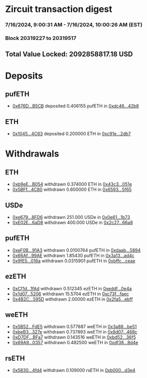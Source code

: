 # Zircuit transaction digest
### 7/16/2024, 9:00:31 AM - 7/16/2024, 10:00:26 AM (EST)
### Block 20319227 to 20319517

## Total Value Locked: 2092858817.18 USD

# Deposits
## pufETH
- [0x676D...B5CB](https://etherscan.io/address/0x676D7B6F87907B9CE93f1830791E9570b306B5CB) deposited 0.406155 pufETH in [0xdc46...42b8](https://etherscan.io/tx/0x676D7B6F87907B9CE93f1830791E9570b306B5CB)
## ETH
- [0x1045...4C63](https://etherscan.io/address/0x104591326714651c6985F2386Ef0d01d78B14C63) deposited 0.200000 ETH in [0xc91e...2db7](https://etherscan.io/tx/0x104591326714651c6985F2386Ef0d01d78B14C63)
# Withdrawals
## ETH
- [0xb9eE...B054](https://etherscan.io/address/0xb9eEEaa67458a07bcDF6aDF9D060f264De57B054) withdrawn 0.374000 ETH in [0x43c3...051e](https://etherscan.io/tx/0xb9eEEaa67458a07bcDF6aDF9D060f264De57B054)
- [0x5BFf...4C80](https://etherscan.io/address/0x5BFf88D188a795fbaFD63d3dBCBe06D950Bd4C80) withdrawn 0.600000 ETH in [0x6593...5f65](https://etherscan.io/tx/0x5BFf88D188a795fbaFD63d3dBCBe06D950Bd4C80)
## USDe
- [0xe679...8FD6](https://etherscan.io/address/0xe679a7758032ECd177f81A24C2748A12A16b8FD6) withdrawn 251.000 USDe in [0x0e61...1b73](https://etherscan.io/tx/0xe679a7758032ECd177f81A24C2748A12A16b8FD6)
- [0xE02E...6aD8](https://etherscan.io/address/0xE02E86736cBEA682F8dcA40BaFFbbc3f5cB76aD8) withdrawn 400.000 USDe in [0x2c27...66a8](https://etherscan.io/tx/0xE02E86736cBEA682F8dcA40BaFFbbc3f5cB76aD8)
## pufETH
- [0xeF0B...91A3](https://etherscan.io/address/0xeF0B79D26fDf78653C131a096A552fEb59Eb91A3) withdrawn 0.0100764 pufETH in [0xdaab...5894](https://etherscan.io/tx/0xeF0B79D26fDf78653C131a096A552fEb59Eb91A3)
- [0x66Af...99AE](https://etherscan.io/address/0x66Af85Ff38830187B65956b8D1A68646c1A299AE) withdrawn 1.85430 pufETH in [0x3a13...ad4c](https://etherscan.io/tx/0x66Af85Ff38830187B65956b8D1A68646c1A299AE)
- [0x9fE5...016a](https://etherscan.io/address/0x9fE559397dBD11f8819De6EE637f254dA677016a) withdrawn 0.0315901 pufETH in [0xbffc...ceae](https://etherscan.io/tx/0x9fE559397dBD11f8819De6EE637f254dA677016a)
## ezETH
- [0xCf1d...1fAd](https://etherscan.io/address/0xCf1d8B17D05857a5a458B928841e17B1369f1fAd) withdrawn 0.512345 ezETH in [0xeddf...0e4a](https://etherscan.io/tx/0xCf1d8B17D05857a5a458B928841e17B1369f1fAd)
- [0x1d07...5206](https://etherscan.io/address/0x1d070cb1Af0F72A4D43F7DAD06df0746246D5206) withdrawn 15.5704 ezETH in [0xc73f...faec](https://etherscan.io/tx/0x1d070cb1Af0F72A4D43F7DAD06df0746246D5206)
- [0x4B2C...595D](https://etherscan.io/address/0x4B2CfD064EF4735A94239B2B4ab37234E189595D) withdrawn 2.00000 ezETH in [0x2fa5...ebff](https://etherscan.io/tx/0x4B2CfD064EF4735A94239B2B4ab37234E189595D)
## weETH
- [0x5B52...FdE5](https://etherscan.io/address/0x5B521B6F33916E190d2e8780c3b86A6E495BFdE5) withdrawn 0.577887 weETH in [0x3a88...be51](https://etherscan.io/tx/0x5B521B6F33916E190d2e8780c3b86A6E495BFdE5)
- [0xbeB3...327e](https://etherscan.io/address/0xbeB3e4AFA46BB1552476995a8F4992a1F79E327e) withdrawn 0.737893 weETH in [0x8d07...468c](https://etherscan.io/tx/0xbeB3e4AFA46BB1552476995a8F4992a1F79E327e)
- [0xD7DF...BFa7](https://etherscan.io/address/0xD7DF7E085214743530afF339aFC420c7c720BFa7) withdrawn 0.143516 weETH in [0xbd52...36f5](https://etherscan.io/tx/0xD7DF7E085214743530afF339aFC420c7c720BFa7)
- [0x69A9...0357](https://etherscan.io/address/0x69A9399BA6dAB10bbB2E6e69AE2089bC91A10357) withdrawn 0.482500 weETH in [0xdf38...8d4e](https://etherscan.io/tx/0x69A9399BA6dAB10bbB2E6e69AE2089bC91A10357)
## rsETH
- [0x5830...4fd4](https://etherscan.io/address/0x5830E8840354D405e14873c52Ac6CA89d7E64fd4) withdrawn 0.109000 rsETH in [0xb000...d3e4](https://etherscan.io/tx/0x5830E8840354D405e14873c52Ac6CA89d7E64fd4)
